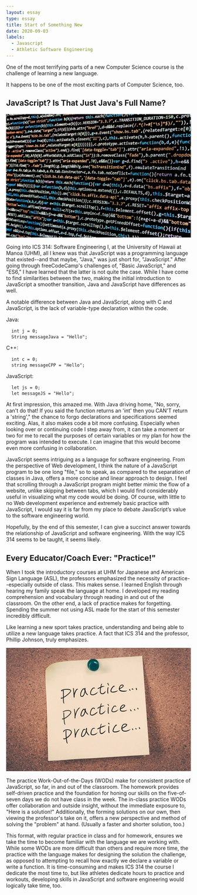 ```yaml
---
layout: essay
type: essay
title: Start of Something New
date: 2020-09-03
labels:
  - Javascript
  - Athletic Software Engineering
---
```


One of the most terrifying parts of a new Computer Science course is the challenge of learning a new language.

It happens to be one of the most exciting parts of Computer Science, too.

## JavaScript? Is That Just Java's Full Name?

<img class="ui medium right floated rounded image" src="../images/code.jpg">

Going into ICS 314: Software Engineering I, at the University of Hawaii at Manoa (UHM), all I knew was that JavaScript was a programming language that existed--and that maybe, "Java," was just short for, "JavaScript." After going through freeCodeCamp's challenges of, "Basic JavaScript," and "ES6," I have learned that the latter is not quite the case. While I have come to find similarities between the two, making the initial introduction to JavaScript a smoother transition, Java and JavaScript have differences as well.

A notable difference between Java and JavaScript, along with C and JavaScript, is the lack of variable-type declaration within the code.

Java:
```
  int j = 0;
  String messageJava = "Hello";
```

C++:
```
  int c = 0;
  string messageCPP = "Hello";
```

JavaScript:
```
  let js = 0;
  let messageJS = "Hello";
```

At first impression, this amazed me. With Java driving home, "No, sorry, can't do that! If you said the function returns an 'int' then you CAN'T return a 'string'," the chance to forgo declarations and specifications seemed exciting. Alas, it also makes code a bit more confusing. Especially when looking over or continuing code I step away from, it can take a moment or two for me to recall the purposes of certain variables or my plan for how the program was intended to execute. I can imagine that this would become even more confusing in collaboration.

JavaScript seems intriguing as a language for software engineering. From the perspective of Web development, I think the nature of a JavaScript program to be one long "file," so to speak, as compared to the separation of classes in Java, offers a more concise and linear approach to design. I feel that scrolling through a JavaScript program might better mimic the flow of a website, unlike skipping between tabs, which I would find considerably useful in visualizing what my code would be doing. Of course, with little to no Web development experience and extremely basic practice with JavaScript, I would say it is far from my place to debate JavaScript’s value to the software engineering world.

Hopefully, by the end of this semester, I can give a succinct answer towards the relationship of JavaScript and software engineering. With the way ICS 314 seems to be taught, it seems likely.

## Every Educator/Coach Ever: "Practice!"

When I took the introductory courses at UHM for Japanese and American Sign Language (ASL), the professors emphasized the necessity of practice--especially outside of class. This makes sense. I learned English through hearing my family speak the language at home. I developed my reading comprehension and vocabulary through reading in and out of the classroom. On the other end, a lack of practice makes for forgetting. Spending the summer not using ASL made for the start of this semester incredibly difficult.

Like learning a new sport takes practice, understanding and being able to utilize a new language takes practice. A fact that ICS 314 and the professor, Phillip Johnson, truly emphasizes.

<img class="ui medium right floated rounded image" src="../images/practice.jpg">

The practice Work-Out-of-the-Days (WODs) make for consistent practice of JavaScript, so far, in and out of the classroom. The homework provides self-driven practice and the foundation for honing our skills on the five-of-seven days we do not have class in the week. The in-class practice WODs offer collaboration and outside insight, without the immediate exposure to, "Here is a solution!" Additionally, the forming solutions on our own, then viewing the professor's take on it, offers a new perspective and method of solving the "problem" at hand. (Usually a faster and shorter solution, too.)

This format, with regular practice in class and for homework, ensures we take the time to become familiar with the language we are working with. While some WODs are more difficult than others and require more time, the practice with the language makes for designing the solution the challenge, as opposed to attempting to recall how exactly we declare a variable or write a function. It is time-consuming and makes ICS 314 the course I dedicate the most time to, but like athletes dedicate hours to practice and workouts, developing skills in JavaScript and software engineering would logically take time, too.



